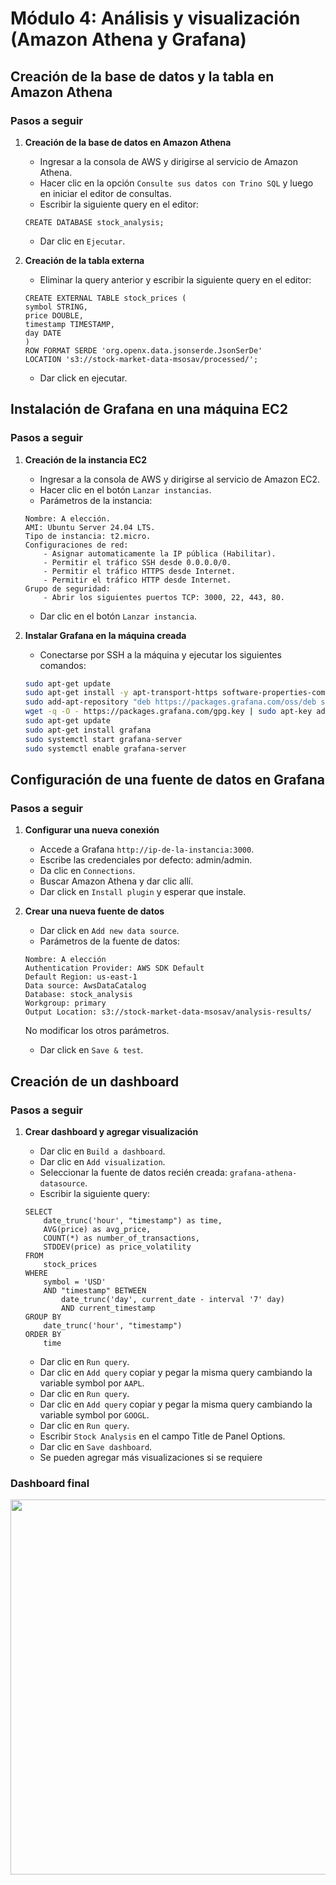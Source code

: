 # Módulo 4: Análisis y visualización (Amazon Athena y Grafana)

## Creación de la base de datos y la tabla en Amazon Athena

### Pasos a seguir

1. **Creación de la base de datos en Amazon Athena**

   - Ingresar a la consola de AWS y dirigirse al servicio de Amazon Athena.
   - Hacer clic en la opción `Consulte sus datos con Trino SQL` y luego en iniciar el editor de consultas.
   - Escribir la siguiente query en el editor:
   
    ```
    CREATE DATABASE stock_analysis;
    ```

   - Dar clic en `Ejecutar`.

2. **Creación de la tabla externa**

   - Eliminar la query anterior y escribir la siguiente query en el editor: 

    ```
    CREATE EXTERNAL TABLE stock_prices (
    symbol STRING,
    price DOUBLE,
    timestamp TIMESTAMP,
    day DATE
    )
    ROW FORMAT SERDE 'org.openx.data.jsonserde.JsonSerDe'
    LOCATION 's3://stock-market-data-msosav/processed/';
    ```

   - Dar click en ejecutar.

## Instalación de Grafana en una máquina EC2

### Pasos a seguir

1. **Creación de la instancia EC2**

   - Ingresar a la consola de AWS y dirigirse al servicio de Amazon EC2.
   - Hacer clic en el botón `Lanzar instancias`.
   - Parámetros de la instancia:
    ```
    Nombre: A elección.
    AMI: Ubuntu Server 24.04 LTS.
    Tipo de instancia: t2.micro.
    Configuraciones de red:
        - Asignar automaticamente la IP pública (Habilitar).
        - Permitir el tráfico SSH desde 0.0.0.0/0.
        - Permitir el tráfico HTTPS desde Internet.
        - Permitir el tráfico HTTP desde Internet.
    Grupo de seguridad:
        - Abrir los siguientes puertos TCP: 3000, 22, 443, 80.
    ```

   - Dar clic en el botón `Lanzar instancia`.

2. **Instalar Grafana en la máquina creada**

   - Conectarse por SSH a la máquina y ejecutar los siguientes comandos:

    ```bash
    sudo apt-get update
    sudo apt-get install -y apt-transport-https software-properties-common
    sudo add-apt-repository "deb https://packages.grafana.com/oss/deb stable main"
    wget -q -O - https://packages.grafana.com/gpg.key | sudo apt-key add -
    sudo apt-get update
    sudo apt-get install grafana
    sudo systemctl start grafana-server
    sudo systemctl enable grafana-server
    ```

## Configuración de una fuente de datos en Grafana

### Pasos a seguir

1. **Configurar una nueva conexión**

   - Accede a Grafana `http://ip-de-la-instancia:3000`.
   - Escribe las credenciales por defecto: admin/admin.
   - Da clic en `Connections`.
   - Buscar Amazon Athena y dar clic allí.
   - Dar click en `Install plugin` y esperar que instale.

2. **Crear una nueva fuente de datos**

   - Dar click en `Add new data source`.
   - Parámetros de la fuente de datos:
    ```
    Nombre: A elección
    Authentication Provider: AWS SDK Default
    Default Region: us-east-1
    Data source: AwsDataCatalog
    Database: stock_analysis
    Workgroup: primary
    Output Location: s3://stock-market-data-msosav/analysis-results/
    ```
   No modificar los otros parámetros.
   - Dar click en `Save & test`.

## Creación de un dashboard

### Pasos a seguir

1. **Crear dashboard y agregar visualización**

   - Dar clic en `Build a dashboard`.
   - Dar clic en `Add visualization`.
   - Seleccionar la fuente de datos recién creada: `grafana-athena-datasource`.
   - Escribir la siguiente query:
    ```
    SELECT 
        date_trunc('hour', "timestamp") as time,
        AVG(price) as avg_price,
        COUNT(*) as number_of_transactions,
        STDDEV(price) as price_volatility
    FROM 
        stock_prices 
    WHERE 
        symbol = 'USD'
        AND "timestamp" BETWEEN 
            date_trunc('day', current_date - interval '7' day)
            AND current_timestamp
    GROUP BY 
        date_trunc('hour', "timestamp")
    ORDER BY 
        time
    ```
   - Dar clic en `Run query`.
   - Dar clic en `Add query` copiar y pegar la misma query cambiando la variable symbol por `AAPL`.
   - Dar clic en `Run query`.
   - Dar clic en `Add query` copiar y pegar la misma query cambiando la variable symbol por `GOOGL`.
   - Dar clic en `Run query`.
   - Escribir `Stock Analysis` en el campo Title de Panel Options.
   - Dar clic en `Save dashboard`.
   - Se pueden agregar más visualizaciones si se requiere

### Dashboard final

<div align="center">
    <img src="./evidencias/dashboard.png" width="600">
</div>